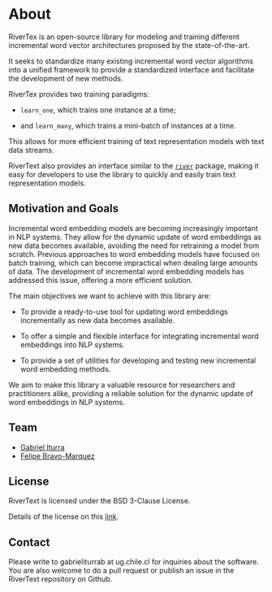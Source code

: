 # About

RiverTex is an open-source library for modeling and training different incremental word vector architectures proposed by the state-of-the-art.

It seeks to standardize many existing incremental word vector algorithms into a unified framework to provide a standardized
interface and facilitate the development of new methods.

RiverTex provides two training paradigms:

* `learn_one`, which trains one instance at a time;

* and `learn_many`, which trains a mini-batch of instances at a time.

This allows for more efficient training of text representation models with text data streams.

RiverText also provides an interface similar to the [`river`](https://riverml.xyz) package, making it easy for developers to use the library to quickly and easily train text representation models.

## Motivation and Goals

Incremental word embedding models are becoming increasingly important in NLP systems. They allow for the dynamic update of word embeddings as new data becomes available, avoiding the need for retraining a model from scratch.
Previous approaches to word embedding models have focused on batch training, which can become impractical when dealing large amounts of data. The development of incremental word embedding models has addressed this issue, offering a more efficient solution.

The main objectives we want to achieve with this library are:

* To provide a ready-to-use tool for updating word embeddings incrementally as new data becomes available.

* To offer a simple and flexible interface for integrating incremental word embeddings into NLP systems.

* To provide a set of utilities for developing and testing new incremental word embedding methods.

We aim to make this library a valuable resource for researchers and practitioners alike, providing a reliable solution for the dynamic update of word embeddings in NLP systems.


## Team

* [Gabriel Iturra](https://giturra.cl/)
* [Felipe Bravo-Marquez](https://felipebravom.com/)


## License

RiverText is licensed under the BSD 3-Clause License.

Details of the license on this [link](https://github.com/dccuchile/rivertext/blob/main/LICENSE).


## Contact

Please write to gabrieliturrab at ug.chile.cl for inquiries about the software. You are also welcome to do a pull request or publish an issue in the RiverText repository on Github.
